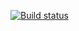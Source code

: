 [![Build status](https://ci.appveyor.com/api/projects/status/28wvujsl68ksl162/branch/main?svg=true)](https://ci.appveyor.com/project/mustafeev/patterns/branch/main)